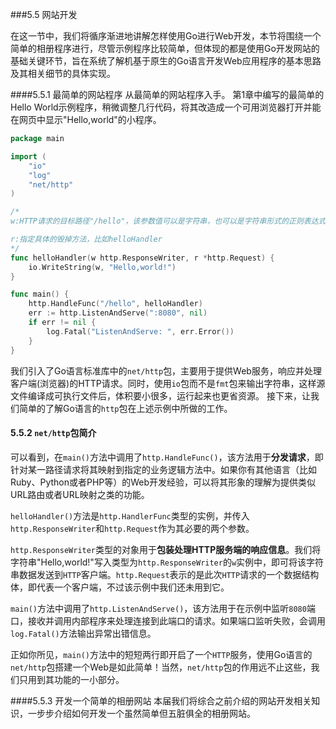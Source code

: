 ###5.5 网站开发

在这一节中，我们将循序渐进地讲解怎样使用Go进行Web开发，本节将围绕一个简单的相册程序进行，尽管示例程序比较简单，但体现的都是使用Go开发网站的基础关键环节，旨在系统了解机基于原生的Go语言开发Web应用程序的基本思路及其相关细节的具体实现。

####5.5.1 最简单的网站程序
从最简单的网站程序入手。
第1章中编写的最简单的Hello World示例程序，稍微调整几行代码，将其改造成一个可用浏览器打开并能在网页中显示"Hello,world"的小程序。
```go
package main

import (
	"io"
	"log"
	"net/http"
)

/*
w:HTTP请求的目标路径"/hello"，该参数值可以是字符串，也可以是字符串形式的正则表达式

r:指定具体的毁掉方法，比如helloHandler
*/
func helloHandler(w http.ResponseWriter, r *http.Request) {
	io.WriteString(w, "Hello,world!")
}

func main() {
	http.HandleFunc("/hello", helloHandler)
	err := http.ListenAndServe(":8080", nil)
	if err != nil {
		log.Fatal("ListenAndServe: ", err.Error())
	}
}

```
我们引入了Go语言标准库中的`net/http`包，主要用于提供Web服务，响应并处理客户端(浏览器)的HTTP请求。同时，使用`io`包而不是`fmt`包来输出字符串，这样源文件编译成可执行文件后，体积要小很多，运行起来也更省资源。
接下来，让我们简单的了解Go语言的`http`包在上述示例中所做的工作。

#### 5.5.2 `net/http`包简介
可以看到，在`main()`方法中调用了`http.HandleFunc()`，该方法用于**分发请求**，即针对某一路径请求将其映射到指定的业务逻辑方法中。如果你有其他语言（比如Ruby、Python或者PHP等）的Web开发经验，可以将其形象的理解为提供类似URL路由或者URL映射之类的功能。

`helloHandler()`方法是`http.HandlerFunc`类型的实例，并传入`http.ResponseWriter`和`http.Request`作为其必要的两个参数。

`http.ResponseWriter`类型的对象用于**包装处理HTTP服务端的响应信息**。我们将字符串"Hello,world!"写入类型为`http.ResponseWriter`的`w`实例中，即可将该字符串数据发送到`HTTP`客户端。`http.Request`表示的是此次`HTTP`请求的一个数据结构体，即代表一个客户端，不过该示例中我们还未用到它。

`main()`方法中调用了`http.ListenAndServe()`，该方法用于在示例中监听`8080`端口，接收并调用内部程序来处理连接到此端口的请求。如果端口监听失败，会调用`log.Fatal()`方法输出异常出错信息。

正如你所见，`main()`方法中的短短两行即开启了一个`HTTP`服务，使用Go语言的`net/http`包搭建一个Web是如此简单！当然，`net/http`包的作用远不止这些，我们只用到其功能的一小部分。

####5.5.3 开发一个简单的相册网站
本届我们将综合之前介绍的网站开发相关知识，一步步介绍如何开发一个虽然简单但五脏俱全的相册网站。
